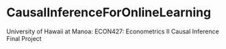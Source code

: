 # CausalInferenceForOnlineLearning
University of Hawaii at Manoa: ECON427: Econometrics II Causal Inference Final Project
